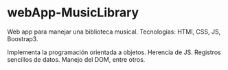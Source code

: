 # webApp-MusicLibrary
Web app para manejar una biblioteca musical. Tecnologías: HTMl, CSS, JS, Boostrap3.  

Implementa la programación orientada a objetos.
Herencia de JS.
Registros sencillos de datos.
Manejo del DOM, entre otros.
